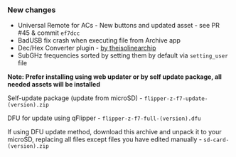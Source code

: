### New changes
* Universal Remote for ACs - New buttons and updated asset - see PR #45 & commit `ef7dcc`
* BadUSB fix crash when executing file from Archive app
* Dec/Hex Converter plugin - [by theisolinearchip](https://github.com/theisolinearchip)
* SubGHz frequencies sorted by setting them by default via `setting_user` file

**Note: Prefer installing using web updater or by self update package, all needed assets will be installed**

Self-update package (update from microSD) - `flipper-z-f7-update-(version).zip`

DFU for update using qFlipper - `flipper-z-f7-full-(version).dfu`

If using DFU update method, download this archive and unpack it to your microSD, replacing all files except files you have edited manually -
`sd-card-(version).zip`

